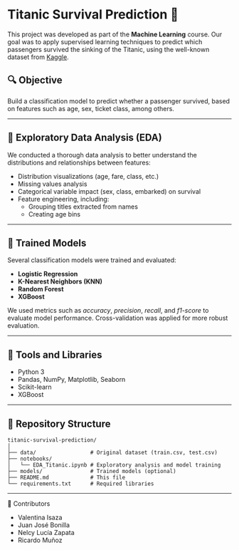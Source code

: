 # Titanic Survival Prediction 🚢

This project was developed as part of the **Machine Learning** course. Our goal was to apply supervised learning techniques to predict which passengers survived the sinking of the Titanic, using the well-known dataset from [Kaggle](https://www.kaggle.com/competitions/titanic).

## 🔍 Objective

Build a classification model to predict whether a passenger survived, based on features such as age, sex, ticket class, among others.

---

## 🧪 Exploratory Data Analysis (EDA)

We conducted a thorough data analysis to better understand the distributions and relationships between features:

- Distribution visualizations (age, fare, class, etc.)
- Missing values analysis
- Categorical variable impact (sex, class, embarked) on survival
- Feature engineering, including:
  - Grouping titles extracted from names
  - Creating age bins

---

## 🤖 Trained Models

Several classification models were trained and evaluated:

- **Logistic Regression**
- **K-Nearest Neighbors (KNN)**
- **Random Forest**
- **XGBoost**

We used metrics such as *accuracy*, *precision*, *recall*, and *f1-score* to evaluate model performance. Cross-validation was applied for more robust evaluation.

---

## 🧰 Tools and Libraries

- Python 3
- Pandas, NumPy, Matplotlib, Seaborn
- Scikit-learn
- XGBoost

---

## 📁 Repository Structure
```
titanic-survival-prediction/
│
├── data/                 # Original dataset (train.csv, test.csv)
├── notebooks/
│   └── EDA_Titanic.ipynb # Exploratory analysis and model training
├── models/               # Trained models (optional)
├── README.md             # This file
└── requirements.txt      # Required libraries

```

---
📌 Contributors
- Valentina Isaza
- Juan José Bonilla
- Nelcy Lucía Zapata
- Ricardo Muñoz




